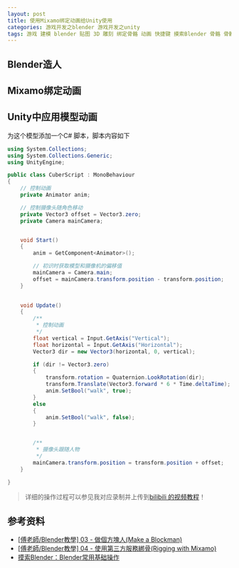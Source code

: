 ```yaml
---
layout: post
title: 使用Mixamo绑定动画给Unity使用
categories: 游戏开发之blender 游戏开发之unity 
tags: 游戏 建模 blender 贴图 3D 雕刻 绑定骨骼 动画 快捷键 摸索Blender 骨骼 骨骼权重 Rigging:Rigify unity unity3d Unity3D U3D 镜像模式 fbx mixamo
---
```


## Blender造人



## Mixamo绑定动画



## Unity中应用模型动画

为这个模型添加一个C# 脚本，脚本内容如下

```c#
using System.Collections;
using System.Collections.Generic;
using UnityEngine;

public class CuberScript : MonoBehaviour
{
    // 控制动画
    private Animator anim;

    // 控制摄像头随角色移动
    private Vector3 offset = Vector3.zero;
    private Camera mainCamera;


    void Start()
    {
        anim = GetComponent<Animator>();

        // 初识时获取模型和摄像机的偏移值
        mainCamera = Camera.main;
        offset = mainCamera.transform.position - transform.position;
    }

    
    void Update()
    {
        /**
         * 控制动画
         */
        float vertical = Input.GetAxis("Vertical");                      // 垂直轴（w、s或者上下键）
        float horizontal = Input.GetAxis("Horizontal");                  // 水平轴（a、d或者左右键）
        Vector3 dir = new Vector3(horizontal, 0, vertical);              // 方向向量

        if (dir != Vector3.zero)
        {
            transform.rotation = Quaternion.LookRotation(dir);           // 旋转
            transform.Translate(Vector3.forward * 6 * Time.deltaTime);   // 移动
            anim.SetBool("walk", true);                                  // 播放行走动画
        }
        else
        {
            anim.SetBool("walk", false);                                 // 播放站立动画
        }


        /**
         * 摄像头跟随人物
         */
        mainCamera.transform.position = transform.position + offset;
    }

}
```

>详细的操作过程可以参见我对应录制并上传到[bilibili 的视频教程]()！

## 参考资料

* [[傅老師/Blender教學] 03 - 做個方塊人(Make a Blockman)](https://www.bilibili.com/video/av16721533)
* [[傅老師/Blender教學] 04 - 使用第三方服務綁骨(Rigging with Mixamo)](https://www.bilibili.com/video/av16738239)
* [摸索Blender：Blender常用基础操作](http://www.xumenger.com/blender-example-01-20190907/)